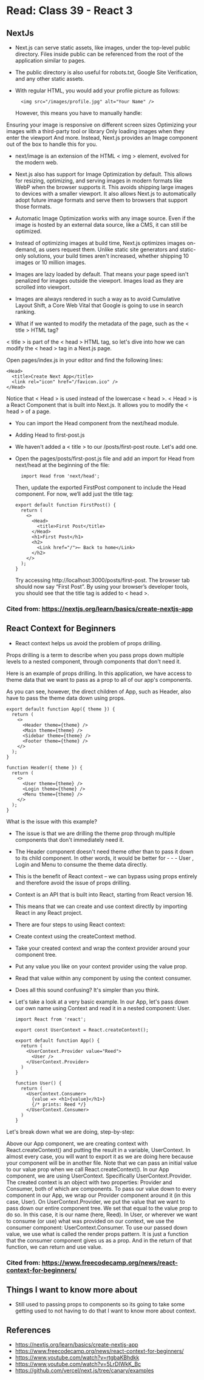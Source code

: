 # Read: Class 39 - React 3

## NextJs

- Next.js can serve static assets, like images, under the top-level public directory. Files inside public can be referenced from the root of the application similar to pages.

- The public directory is also useful for robots.txt, Google Site Verification, and any other static assets.

- With regular HTML, you would add your profile picture as follows:

        <img src="/images/profile.jpg" alt="Your Name" />

  However, this means you have to manually handle:

Ensuring your image is responsive on different screen sizes
Optimizing your images with a third-party tool or library
Only loading images when they enter the viewport
And more. Instead, Next.js provides an Image component out of the box to handle this for you.

- next/image is an extension of the HTML < img > element, evolved for the modern web.

- Next.js also has support for Image Optimization by default. This allows for resizing, optimizing, and serving images in modern formats like WebP when the browser supports it. This avoids shipping large images to devices with a smaller viewport. It also allows Next.js to automatically adopt future image formats and serve them to browsers that support those formats.

- Automatic Image Optimization works with any image source. Even if the image is hosted by an external data source, like a CMS, it can still be optimized.

- Instead of optimizing images at build time, Next.js optimizes images on-demand, as users request them. Unlike static site generators and static-only solutions, your build times aren't increased, whether shipping 10 images or 10 million images.

- Images are lazy loaded by default. That means your page speed isn't penalized for images outside the viewport. Images load as they are scrolled into viewport.

- Images are always rendered in such a way as to avoid Cumulative Layout Shift, a Core Web Vital that Google is going to use in search ranking.

- What if we wanted to modify the metadata of the page, such as the < title > HTML tag?

< title > is part of the < head > HTML tag, so let's dive into how we can modify the < head > tag in a Next.js page.

Open pages/index.js in your editor and find the following lines:

    <Head>
      <title>Create Next App</title>
      <link rel="icon" href="/favicon.ico" />
    </Head>

Notice that < Head > is used instead of the lowercase < head >. < Head > is a React Component that is built into Next.js. It allows you to modify the < head > of a page.

- You can import the Head component from the next/head module.

- Adding Head to first-post.js
- We haven't added a < title > to our /posts/first-post route. Let's add one.

- Open the pages/posts/first-post.js file and add an import for Head from next/head at the beginning of the file:

        import Head from 'next/head';

  Then, update the exported FirstPost component to include the Head component. For now, we‘ll add just the title tag:

      export default function FirstPost() {
        return (
          <>
            <Head>
              <title>First Post</title>
            </Head>
            <h1>First Post</h1>
            <h2>
              <Link href="/">← Back to home</Link>
            </h2>
          </>
        );
      }

  Try accessing http://localhost:3000/posts/first-post. The browser tab should now say “First Post”. By using your browser’s developer tools, you should see that the title tag is added to < head >.

### Cited from: https://nextjs.org/learn/basics/create-nextjs-app

## React Context for Beginners

- React context helps us avoid the problem of props drilling.

Props drilling is a term to describe when you pass props down multiple levels to a nested component, through components that don't need it.

Here is an example of props drilling. In this application, we have access to theme data that we want to pass as a prop to all of our app's components.

As you can see, however, the direct children of App, such as Header, also have to pass the theme data down using props.

    export default function App({ theme }) {
      return (
        <>
          <Header theme={theme} />
          <Main theme={theme} />
          <Sidebar theme={theme} />
          <Footer theme={theme} />
        </>
      );
    }

    function Header({ theme }) {
      return (
        <>
          <User theme={theme} />
          <Login theme={theme} />
          <Menu theme={theme} />
        </>
      );
    }

What is the issue with this example?

- The issue is that we are drilling the theme prop through multiple components that don't immediately need it.

- The Header component doesn't need theme other than to pass it down to its child component. In other words, it would be better for - - - User , Login and Menu to consume the theme data directly.

- This is the benefit of React context – we can bypass using props entirely and therefore avoid the issue of props drilling.

- Context is an API that is built into React, starting from React version 16.

- This means that we can create and use context directly by importing React in any React project.

- There are four steps to using React context:

- Create context using the createContext method.
- Take your created context and wrap the context provider around your component tree.
- Put any value you like on your context provider using the value prop.
- Read that value within any component by using the context consumer.
- Does all this sound confusing? It's simpler than you think.

- Let's take a look at a very basic example. In our App, let's pass down our own name using Context and read it in a nested component: User.

      import React from 'react';

      export const UserContext = React.createContext();

      export default function App() {
        return (
          <UserContext.Provider value="Reed">
            <User />
          </UserContext.Provider>
        )
      }

      function User() {
        return (
          <UserContext.Consumer>
            {value => <h1>{value}</h1>}
            {/* prints: Reed */}
          </UserContext.Consumer>
        )
      }

Let's break down what we are doing, step-by-step:

Above our App component, we are creating context with React.createContext() and putting the result in a variable, UserContext. In almost every case, you will want to export it as we are doing here because your component will be in another file. Note that we can pass an initial value to our value prop when we call React.createContext().
In our App component, we are using UserContext. Specifically UserContext.Provider. The created context is an object with two properties: Provider and Consumer, both of which are components. To pass our value down to every component in our App, we wrap our Provider component around it (in this case, User).
On UserContext.Provider, we put the value that we want to pass down our entire component tree. We set that equal to the value prop to do so. In this case, it is our name (here, Reed).
In User, or wherever we want to consume (or use) what was provided on our context, we use the consumer component: UserContext.Consumer. To use our passed down value, we use what is called the render props pattern. It is just a function that the consumer component gives us as a prop. And in the return of that function, we can return and use value.

### Cited from: https://www.freecodecamp.org/news/react-context-for-beginners/

## Things I want to know more about

- Still used to passing props to components so its going to take some getting used to not having to do that I want to know more about context.

## References

- https://nextjs.org/learn/basics/create-nextjs-app
- https://www.freecodecamp.org/news/react-context-for-beginners/
- https://www.youtube.com/watch?v=rtgbaKBhdkk
- https://www.youtube.com/watch?v=5LrDIWkK_Bc
- https://github.com/vercel/next.js/tree/canary/examples
